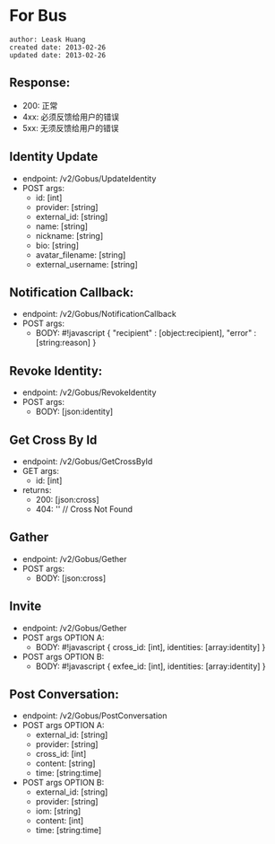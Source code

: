 # For Bus
    author: Leask Huang
    created date: 2013-02-26
    updated date: 2013-02-26


## Response:
* 200: 正常
* 4xx: 必须反馈给用户的错误
* 5xx: 无须反馈给用户的错误


## Identity Update
* endpoint: /v2/Gobus/UpdateIdentity
* POST args:
    - id: [int]
    - provider: [string]
    - external_id: [string]
    - name: [string]
    - nickname: [string]
    - bio: [string]
    - avatar_filename: [string]
    - external_username: [string]


## Notification Callback:
* endpoint: /v2/Gobus/NotificationCallback
* POST args:
    - BODY:
        #!javascript
        {
            "recipient" : [object:recipient],
            "error"     : [string:reason]
        }


## Revoke Identity:
* endpoint: /v2/Gobus/RevokeIdentity
* POST args:
    - BODY: [json:identity]


## Get Cross By Id
* endpoint: /v2/Gobus/GetCrossById
* GET args:
    - id: [int]
* returns:
    - 200: [json:cross]
    - 404: '' // Cross Not Found


## Gather
* endpoint: /v2/Gobus/Gether
* POST args:
    - BODY: [json:cross]


## Invite
* endpoint: /v2/Gobus/Gether
* POST args OPTION A:
    - BODY:
        #!javascript
        {
            cross_id: [int],
            identities: [array:identity]
        }
* POST args OPTION B:
    - BODY:
        #!javascript
        {
            exfee_id: [int],
            identities: [array:identity]
        }


## Post Conversation:
* endpoint: /v2/Gobus/PostConversation
* POST args OPTION A:
    - external_id: [string]
    - provider: [string]
    - cross_id: [int]
    - content: [string]
    - time: [string:time]
* POST args OPTION B:
    - external_id: [string]
    - provider: [string]
    - iom: [string]
    - content: [int]
    - time: [string:time]
